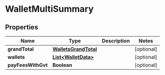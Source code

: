 # WalletMultiSummary

## Properties
Name | Type | Description | Notes
------------ | ------------- | ------------- | -------------
**grandTotal** | [**WalletsGrandTotal**](WalletsGrandTotal.md) |  |  [optional]
**wallets** | [**List&lt;WalletData&gt;**](WalletData.md) |  |  [optional]
**payFeesWithGvt** | **Boolean** |  |  [optional]
